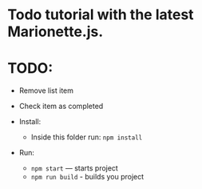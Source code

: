 # Todo tutorial with the latest Marionette.js.

# TODO:

- Remove list item
- Check item as completed

- Install:
  - Inside this folder run: `npm install`
- Run:
  - `npm start` — starts project
  - `npm run build` - builds you project

